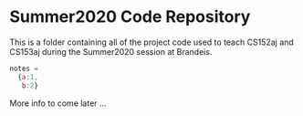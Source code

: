 # Summer2020 Code Repository

This is a folder containing all of the project code used to teach CS152aj and CS153aj during the Summer2020 session at Brandeis.

``` javascript
notes = 
  {a:1,
   b:2}
```

More info to come later ...
